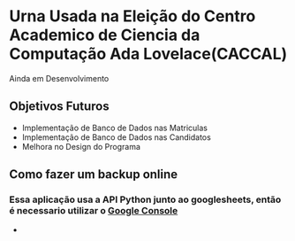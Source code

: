 # Urna Usada na Eleição do Centro Academico de Ciencia da Computação Ada Lovelace(CACCAL)
<p>Ainda em Desenvolvimento</p>
<h2>Objetivos Futuros</h2>
<ul>
  <li>Implementação de Banco de Dados nas Matriculas</li>
  <li>Implementação de Banco de Dados nas Candidatos</li>
  <li>Melhora no Design do Programa</li>
</ul>
<h2>Como fazer um backup online</h2>
<h3>Essa aplicação usa a API Python junto ao googlesheets, então é necessario utilizar o <a href=console.cloud.google.com>Google Console</a></h3>
<ul>
  <li></li>
</ul>

